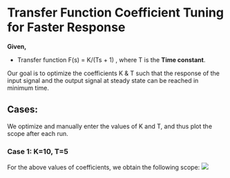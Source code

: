 # Transfer Function Coefficient Tuning for Faster Response

**Given,** 
* Transfer function F(s) = K/(Ts + 1) , where T is  the **Time constant**.

Our goal is to optimize the coefficients K & T such that the response of the input signal and the output signal at steady state can be reached in minimum time.

## Cases:
We optimize and manually enter the values of K and T, and thus plot the scope after each run.

### Case 1: K=10, T=5

For the above values of coefficients, we obtain the following scope:
<img src = "/images/result1.png"/>
 
